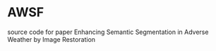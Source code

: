 # AWSF
source code for paper Enhancing Semantic Segmentation in Adverse Weather by Image Restoration
